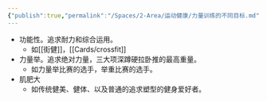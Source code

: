 ```yaml
---
{"publish":true,"permalink":"/Spaces/2-Area/运动健康/力量训练的不同目标.md","title":"力量训练的不同目标","created":"2022-12-11","modified":"2023-03-14","published":"2025-07-12T18:43:28.787+08:00","cssclasses":""}
---
```



- 功能性。追求耐力和综合运用。
	- 如[[街健]]，[[Cards/crossfit]]
- 力量举。追求绝对力量，三大项深蹲硬拉卧推的最高重量。
	- 如力量举比赛的选手，举重比赛的选手。
- 肌肥大
	- 如传统健美、健体、以及普通的追求塑型的健身爱好者。
